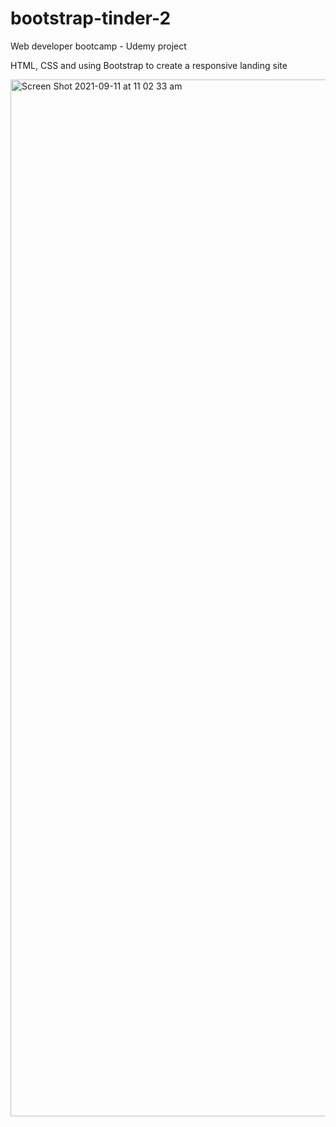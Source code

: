 # bootstrap-tinder-2
Web developer bootcamp - Udemy project

HTML, CSS and using Bootstrap to create a responsive landing site


<img width="1659" alt="Screen Shot 2021-09-11 at 11 02 33 am" src="https://user-images.githubusercontent.com/26240862/132931188-12293937-9947-45e7-b71b-cccee409f8cc.png">

